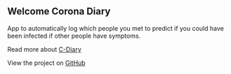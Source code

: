 ## Welcome Corona Diary

App to automatically log which people you met to predict if you could have been infected if other people have symptoms.

Read more about [C-Diary](/documents)

View the project on [GitHub](https://c-diary/c-diary/documents)
